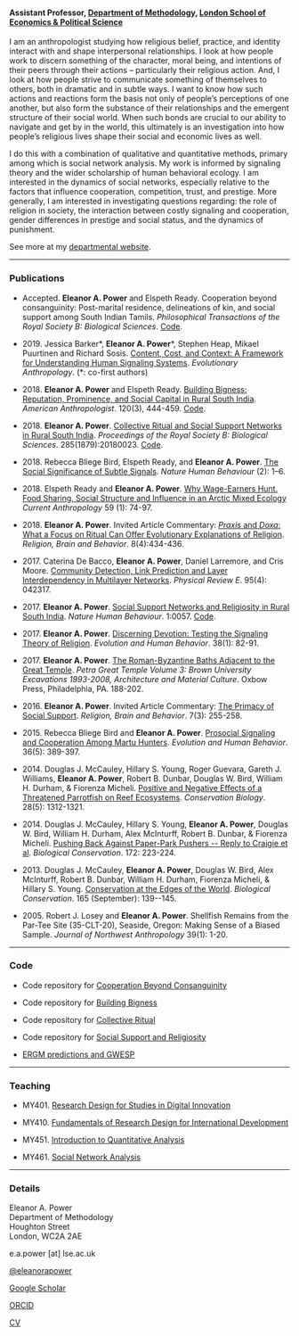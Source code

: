 
#### Assistant Professor, [Department of Methodology](http://www.lse.ac.uk/methodology), [London School of Economics & Political Science](https://www.lse.ac.uk/)

I am an anthropologist studying how religious belief, practice, and identity interact with and shape interpersonal relationships. I look at how people work to discern something of the character, moral being, and intentions of their peers through their actions – particularly their religious action. And, I look at how people strive to communicate something of themselves to others, both in dramatic and in subtle ways. I want to know how such actions and reactions form the basis not only of people’s perceptions of one another, but also form the substance of their relationships and the emergent structure of their social world. When such bonds are crucial to our ability to navigate and get by in the world, this ultimately is an investigation into how people’s religious lives shape their social and economic lives as well.

I do this with a combination of qualitative and quantitative methods, primary among which is social network analysis. My work is informed by signaling theory and the wider scholarship of human behavioral ecology. I am interested in the dynamics of social networks, especially relative to the factors that influence cooperation, competition, trust, and prestige. More generally, I am interested in investigating questions regarding: the role of religion in society, the interaction between costly signaling and cooperation, gender differences in prestige and social status, and the dynamics of punishment.

See more at my [departmental website](http://www.lse.ac.uk/Methodology/People/Academic-Staff/Eleanor-Power/Eleanor-Power).

---------------------

### Publications

* Accepted. **Eleanor A. Power** and Elspeth Ready. Cooperation beyond consanguinity:  Post-marital residence, delineations of kin, and social support among South Indian Tamils. *Philosophical Transactions of the Royal Society B: Biological Sciences*. [Code](https://github.com/eapower/Kinship).

* 2019\. Jessica Barker\*, **Eleanor A. Power**\*, Stephen Heap, Mikael Puurtinen and Richard Sosis. [Content, Cost, and Context: A Framework for Understanding Human Signaling Systems](https://onlinelibrary.wiley.com/doi/10.1002/evan.21768). *Evolutionary Anthropology*. (\*: co-first authors)

* 2018\. **Eleanor A. Power** and Elspeth Ready. [Building Bigness: Reputation, Prominence, and Social Capital in Rural South India](https://anthrosource.onlinelibrary.wiley.com/doi/full/10.1111/aman.13100). *American Anthropologist*. 120(3), 444-459. [Code](https://github.com/eapower/BuildingBigness).

* 2018\. **Eleanor A. Power**. [Collective Ritual and Social Support Networks in Rural South India](https://royalsocietypublishing.org/doi/full/10.1098/rspb.2018.0023). *Proceedings of the Royal Society B: Biological Sciences*. 285(1879):20180023. [Code](https://github.com/eapower/CollectiveRitual).

* 2018\. Rebecca Bliege Bird, Elspeth Ready, and **Eleanor A. Power**. [The Social Significance of Subtle Signals](https://doi.org/10.1038/s41562-018-0298-3). *Nature Human Behaviour* (2): 1–6.

* 2018\. Elspeth Ready and **Eleanor A. Power**. [Why Wage-Earners Hunt. Food Sharing, Social Structure and Influence in an Arctic Mixed Ecology](http://doi.org/10.1086/696018) *Current Anthropology* 59 (1): 74-97.

* 2018\. **Eleanor A. Power**. Invited Article Commentary: [*Praxis* and *Doxa*: What a Focus on Ritual Can Offer Evolutionary Explanations of Religion](https://www.tandfonline.com/doi/full/10.1080/2153599X.2017.1323786). *Religion, Brain and Behavior*. 8(4):434-436.

* 2017\. Caterina De Bacco, **Eleanor A. Power**, Daniel Larremore, and Cris Moore. [Community Detection, Link Prediction and Layer Interdependency in Multilayer Networks](https://journals.aps.org/pre/abstract/10.1103/PhysRevE.95.042317). *Physical Review E*. 95(4): 042317. 

* 2017\. **Eleanor A. Power**. [Social Support Networks and Religiosity in Rural South India](https://www.nature.com/articles/s41562-017-0057).  *Nature Human Behaviour*. 1:0057. [Code](https://github.com/eapower/NatHumBehavCode).

* 2017\. **Eleanor A. Power**. [Discerning Devotion: Testing the Signaling Theory of Religion](https://www.sciencedirect.com/science/article/pii/S1090513816300472). *Evolution and Human Behavior*. 38(1): 82-91.

* 2017\. **Eleanor A. Power**. [The Roman-Byzantine Baths Adjacent to the Great Temple](http://www.oxbowbooks.com/oxbow/petra-great-temple-volume-3.html). *Petra Great Temple Volume 3: Brown University Excavations 1993-2008, Architecture and Material Culture*. Oxbow Press, Philadelphia, PA. 188-202. 

* 2016\. **Eleanor A. Power**. Invited Article Commentary: [The Primacy of Social Support](https://www.tandfonline.com/doi/full/10.1080/2153599X.2016.1156560). *Religion, Brain and Behavior*. 7(3): 255-258.

* 2015\. Rebecca Bliege Bird and **Eleanor A. Power**. [Prosocial Signaling and Cooperation Among Martu Hunters](https://www.sciencedirect.com/science/article/pii/S1090513815000215). *Evolution and Human Behavior*. 36(5): 389-397.

* 2014\. Douglas J. McCauley, Hillary S. Young, Roger Guevara, Gareth J. Williams, **Eleanor A. Power**, Robert B. Dunbar, Douglas W. Bird, William H. Durham, \& Fiorenza Micheli. [Positive and Negative Effects of a Threatened Parrotfish on Reef Ecosystems](https://onlinelibrary.wiley.com/doi/full/10.1111/cobi.12314). *Conservation Biology*. 28(5): 1312-1321.

* 2014\. Douglas J. McCauley, Hillary S. Young, **Eleanor A. Power**, Douglas W. Bird, William H. Durham, Alex McInturff, Robert B. Dunbar, \& Fiorenza Micheli. [Pushing Back Against Paper-Park Pushers -- Reply to Craigie et al](https://www.sciencedirect.com/science/article/pii/S0006320714000913). *Biological Conservation*. 172: 223-224.

* 2013\. Douglas J. McCauley, **Eleanor A. Power**, Douglas W. Bird, Alex McInturff, Robert B. Dunbar, William H. Durham, Fiorenza Micheli, \& Hillary S. Young. [Conservation at the Edges of the World](https://www.sciencedirect.com/science/article/pii/S0006320713001766). *Biological Conservation*. 165 (September): 139--145. 

* 2005\. Robert J. Losey and **Eleanor A. Power**. Shellfish Remains from the Par-Tee Site (35-CLT-20), Seaside, Oregon: Making Sense of a Biased Sample. *Journal of Northwest Anthropology* 39(1): 1-20.

---------------------

### Code

* Code repository for [Cooperation Beyond Consanguinity](https://github.com/eapower/Kinship)

* Code repository for [Building Bigness](https://github.com/eapower/BuildingBigness)

* Code repository for [Collective Ritual](https://github.com/eapower/CollectiveRitual)

* Code repository for [Social Support and Religiosity](https://github.com/eapower/NatHumBehavCode)

* [ERGM predictions and GWESP](https://eehh-stanford.github.io/SNA-workshop/ergm-predictions.html)

---------------------

### Teaching

* MY401. [Research Design for Studies in Digital Innovation](http://www.lse.ac.uk/resources/calendar/courseGuides/MY/2018_MY401.htm)

* MY410. [Fundamentals of Research Design for International Development](http://www.lse.ac.uk/resources/calendar/courseGuides/MY/2018_MY410.htm)

* MY451. [Introduction to Quantitative Analysis](http://www.lse.ac.uk/resources/calendar/courseGuides/MY/2018_MY451.htm)

* MY461. [Social Network Analysis](http://www.lse.ac.uk/resources/calendar/courseGuides/MY/2018_MY461.htm)

---------------------

### Details

Eleanor A. Power \
Department of Methodology \
Houghton Street \
London, WC2A 2AE

e.a.power [at] lse.ac.uk

[@eleanorapower](https://twitter.com/eleanorapower)

[Google Scholar](https://scholar.google.com/citations?user=1eWtkAQAAAAJ&hl=en&oi=ao)

[ORCID](https://orcid.org/0000-0002-3064-2050)

[CV](https://github.com/eapower/eapower.github.io/blob/master/EPower_CV.pdf)
